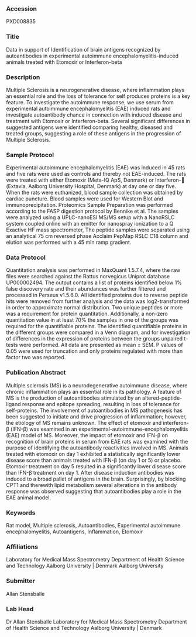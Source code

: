 ### Accession
PXD008835

### Title
Data in support of Identification of brain antigens recognized by autoantibodies in experimental autoimmune encephalomyelitis-induced animals treated with Etomoxir or Interferon-beta

### Description
Multiple Sclerosis is a neurogenerative disease, where inflammation plays an essential role and the loss of tolerance for self produces proteins is a key feature. To investigate the autoimmune response, we use serum from experimental autoimmune encephalomyelitis (EAE) induced rats and investigate autoantibody chance in connection with induced disease and treatment with Etomoxir or Interferon-beta. Several significant differences in suggested antigens were identified comparing healthy, diseased and treated groups, suggesting a role of these antigens in the progression of Multiple Sclerosis.

### Sample Protocol
Experimental autoimmune encephalomyelitis (EAE) was induced in 45 rats and five rats were used as controls and thereby not EAE-induced. The rats were treated with either Etomoxir (Meta-IQ ApS, Denmark) or Interferon- (Extavia, Aalborg University Hospital, Denmark) at day one or day five.  When the rats were euthanized, blood sample collection was obtained by cardiac puncture. Blood samples were used for Western Blot and immunoprecipitation. Proteomics Sample Preparation was performed according to the FASP digestion protocol by Bennike et al. The samples were analyzed using a UPLC-nanoESI MS/MS setup with a NanoRSLC system coupled online with an emitter for nanospray ionization to a Q Exactive HF mass spectrometer, The peptide samples were separated using an analytical 75 cm reversed phase Acclaim PepMap RSLC C18 column and elution was performed with a 45 min ramp gradient.

### Data Protocol
Quantitation analysis was performed in MaxQuant 1.5.7.4, where the raw files were searched against the Rattus norvegicus Uniprot database UP000002494. The output contains a list of proteins identified below 1% false discovery rate and their abundances was further filtered and processed in Perseus v1.5.6.0. All  identified proteins due to reverse peptide hits were removed from further analysis and the data was log2-transformed in order to approximate normal distribution. Two unique peptides or more was a requirement for protein quantitation. Additionally, a non-zero quantitation value in at least 70% the samples in one of the groups was required for the quantifiable proteins. The identified quantifiable proteins in the different groups were compared in a Venn diagram, and for investigation of differences in the expression of proteins between the groups unpaired t-tests were performed. All data are presented as mean ± SEM. P values of 0.05 were used for truncation and only proteins regulated with more than factor two was reported.

### Publication Abstract
Multiple sclerosis (MS) is a neurodegenerative autoimmune disease, where chronic inflammation plays an essential role in its pathology. A feature of MS is the production of autoantibodies stimulated by an altered-peptide-ligand response and epitope spreading, resulting in loss of tolerance for self-proteins. The involvement of autoantibodies in MS pathogenesis has been suggested to initiate and drive progression of inflammation; however, the etiology of MS remains unknown. The effect of etomoxir and interferon-&#x3b2; (IFN-&#x3b2;) was examined in an experimental-autoimmune-encephalomyelitis (EAE) model of MS. Moreover, the impact of etomoxir and IFN-&#x3b2; on recognition of brain proteins in serum from EAE rats was examined with the purpose of identifying the autoantibody reactivities involved in MS. Animals treated with etomoxir on day 1 exhibited a statistically significantly lower disease score than animals treated with IFN-&#x3b2; (on day 1 or 5) or placebo. Etomoxir treatment on day 5 resulted in a significantly lower disease score than IFN-&#x3b2; treatment on day 1. After disease induction antibodies was induced to a broad pallet of antigens in the brain. Surprisingly, by blocking CPT1 and therewith lipid metabolism several alterations in the antibody response was observed suggesting that autoantibodies play a role in the EAE animal model.

### Keywords
Rat model, Multiple sclerosis, Autoantibodies, Experimental autoimmune encephalomyelitis, Autoantigens, Inflammation, Etomoxir

### Affiliations
Laboratory for Medical Mass Spectrometry Department of Health Science and Technology Aalborg University | Denmark
Aalborg University

### Submitter
Allan Stensballe

### Lab Head
Dr Allan Stensballe
Laboratory for Medical Mass Spectrometry Department of Health Science and Technology Aalborg University | Denmark


